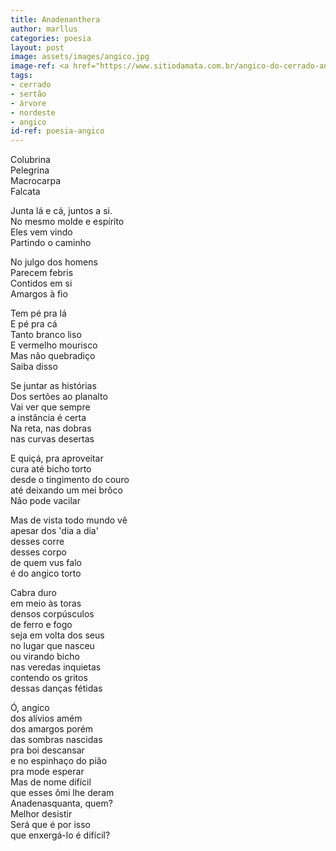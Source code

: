 ```yaml
---
title: Anadenanthera
author: marllus
categories: poesia
layout: post
image: assets/images/angico.jpg
image-ref: <a href="https://www.sitiodamata.com.br/angico-do-cerrado-anadenanthera-falcata">Anadenanthera falcata (vulgo angico do cerrado)</a>
tags:
- cerrado
- sertão
- árvore
- nordeste
- angico
id-ref: poesia-angico
---
```


Colubrina<br>
Pelegrina<br>
Macrocarpa<br>
Falcata

Junta lá e cá, juntos a si.<br>
No mesmo molde e espírito<br>
Eles vem vindo<br>
Partindo o caminho

No julgo dos homens<br>
Parecem febris<br>
Contidos em si<br>
Amargos à fio

Tem pé pra lá<br>
E pé pra cá<br>
Tanto branco liso<br>
E vermelho mourisco<br>
Mas não quebradiço<br>
Saiba disso

Se juntar as histórias<br>
Dos sertões ao planalto<br>
Vai ver que sempre<br>
a instância é certa<br>
Na reta, nas dobras<br>
nas curvas desertas

E quiçá, pra aproveitar<br>
cura até bicho torto<br>
desde o tingimento do couro<br>
até deixando um mei brôco<br>
Não pode vacilar

Mas de vista todo mundo vê<br>
apesar dos 'dia a dia'<br>
desses corre<br>
desses corpo<br>
de quem vus falo<br>
é do angico torto

Cabra duro<br>
em meio às toras<br>
densos corpúsculos<br>
de ferro e fogo<br>
seja em volta dos seus<br>
no lugar que nasceu<br>
ou virando bicho<br>
nas veredas inquietas<br>
contendo os gritos<br>
dessas danças fétidas

Ó, angico<br>
dos alívios amém<br>
dos amargos porém<br>
das sombras nascidas<br>
pra boi descansar<br>
e no espinhaço do pião<br>
pra mode esperar<br>
Mas de nome difícil<br>
que esses ômi lhe deram<br>
Anadenasquanta, quem?<br>
Melhor desistir<br>
Será que é por isso<br>
que enxergá-lo é difícil?
